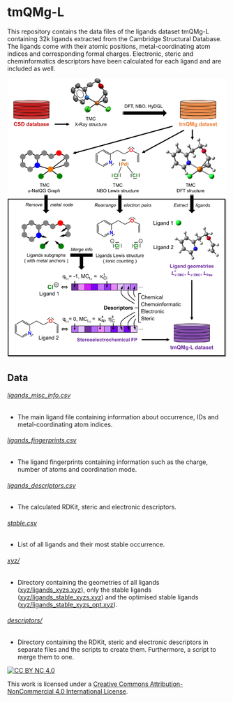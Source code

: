 # tmQMg-L

This repository contains the data files of the ligands dataset tmQMg-L containing 32k ligands extracted from the Cambridge Structural Database. The ligands come with their atomic positions, metal-coordinating atom indices and corresponding formal charges. Electronic, steric and cheminformatics descriptors have been calculated for each ligand and are included as well.

![tmQMg-L_Figure](tmQMg-L.png)

## Data

###### [ligands_misc_info.csv](ligands_misc_info.csv)
- The main ligand file containing information about occurrence, IDs and metal-coordinating atom indices.

###### [ligands_fingerprints.csv](ligands_fingerprints.csv)
- The ligand fingerprints containing information such as the charge, number of atoms and coordination mode.

###### [ligands_descriptors.csv](ligands_descriptors.csv)
- The calculated RDKit, steric and electronic descriptors.

###### [stable.csv](stable.csv)
- List of all ligands and their most stable occurrence.

###### [xyz/](xyz/)
- Directory containing the geometries of all ligands ([xyz/ligands_xyzs.xyz](xyz/ligands_xyzs.xyz)), only the stable ligands ([xyz/ligands_stable_xyzs.xyz](xyz/ligands_stable_xyzs.xyz)) and the optimised stable ligands ([xyz/ligands_stable_xyzs_opt.xyz](xyz/ligands_stable_xyzs_opt.xyz)).

###### [descriptors/](descriptors/)
- Directory containing the RDKit, steric and electronic descriptors in separate files and the scripts to create them. Furthermore, a script to merge them to one.

[![CC BY NC 4.0][cc-by-nc-image]][cc-by-nc]

This work is licensed under a
[Creative Commons Attribution-NonCommercial 4.0 International License][cc-by-nc].

[cc-by-nc]: http://creativecommons.org/licenses/by-nc/4.0/
[cc-by-nc-image]: https://i.creativecommons.org/l/by-nc/4.0/88x31.png
